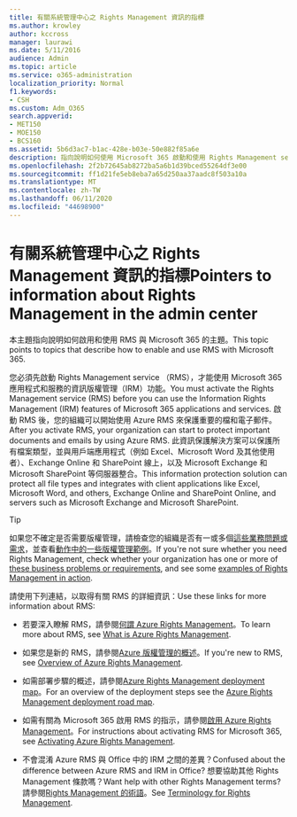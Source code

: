 ```yaml
---
title: 有關系統管理中心之 Rights Management 資訊的指標
ms.author: krowley
author: kccross
manager: laurawi
ms.date: 5/11/2016
audience: Admin
ms.topic: article
ms.service: o365-administration
localization_priority: Normal
f1.keywords:
- CSH
ms.custom: Adm_O365
search.appverid:
- MET150
- MOE150
- BCS160
ms.assetid: 5b6d3ac7-b1ac-428e-b03e-50e882f85a6e
description: 指向說明如何使用 Microsoft 365 啟動和使用 Rights Management service 的主題。
ms.openlocfilehash: 2f2b72645ab8272ba5a6b1d39bced55264df3e00
ms.sourcegitcommit: ff1d21fe5eb8eba7a65d250aa37aadc8f503a10a
ms.translationtype: MT
ms.contentlocale: zh-TW
ms.lasthandoff: 06/11/2020
ms.locfileid: "44698900"
---
```

# <a name="pointers-to-information-about-rights-management-in-the-admin-center"></a><span data-ttu-id="1a0e9-103">有關系統管理中心之 Rights Management 資訊的指標</span><span class="sxs-lookup"><span data-stu-id="1a0e9-103">Pointers to information about Rights Management in the admin center</span></span>

<span data-ttu-id="1a0e9-104">本主題指向說明如何啟用和使用 RMS 與 Microsoft 365 的主題。</span><span class="sxs-lookup"><span data-stu-id="1a0e9-104">This topic points to topics that describe how to enable and use RMS with Microsoft 365.</span></span>
  
<span data-ttu-id="1a0e9-105">您必須先啟動 Rights Management service （RMS），才能使用 Microsoft 365 應用程式和服務的資訊版權管理（IRM）功能。</span><span class="sxs-lookup"><span data-stu-id="1a0e9-105">You must activate the Rights Management service (RMS) before you can use the Information Rights Management (IRM) features of Microsoft 365 applications and services.</span></span> <span data-ttu-id="1a0e9-106">啟動 RMS 後，您的組織可以開始使用 Azure RMS 來保護重要的檔和電子郵件。</span><span class="sxs-lookup"><span data-stu-id="1a0e9-106">After you activate RMS, your organization can start to protect important documents and emails by using Azure RMS.</span></span> <span data-ttu-id="1a0e9-107">此資訊保護解決方案可以保護所有檔案類型，並與用戶端應用程式（例如 Excel、Microsoft Word 及其他使用者）、Exchange Online 和 SharePoint 線上，以及 Microsoft Exchange 和 Microsoft SharePoint 等伺服器整合。</span><span class="sxs-lookup"><span data-stu-id="1a0e9-107">This information protection solution can protect all file types and integrates with client applications like Excel, Microsoft Word, and others, Exchange Online and SharePoint Online, and servers such as Microsoft Exchange and Microsoft SharePoint.</span></span>
  
> [!TIP]
> <span data-ttu-id="1a0e9-108">如果您不確定是否需要版權管理，請檢查您的組織是否有一或多個[這些業務問題或需求](https://docs.microsoft.com/rights-management/understand-explore/azure-rms-problems-it-solves)，並查看[動作中的一些版權管理範例](https://docs.microsoft.com/rights-management/understand-explore/what-admins-users-see)。</span><span class="sxs-lookup"><span data-stu-id="1a0e9-108">If you're not sure whether you need Rights Management, check whether your organization has one or more of [these business problems or requirements](https://docs.microsoft.com/rights-management/understand-explore/azure-rms-problems-it-solves), and see some [examples of Rights Management in action](https://docs.microsoft.com/rights-management/understand-explore/what-admins-users-see).</span></span> 
  
<span data-ttu-id="1a0e9-109">請使用下列連結，以取得有關 RMS 的詳細資訊：</span><span class="sxs-lookup"><span data-stu-id="1a0e9-109">Use these links for more information about RMS:</span></span>
  
- <span data-ttu-id="1a0e9-110">若要深入瞭解 RMS，請參閱[何謂 Azure Rights Management](https://docs.microsoft.com/rights-management/understand-explore/what-is-azure-rms)。</span><span class="sxs-lookup"><span data-stu-id="1a0e9-110">To learn more about RMS, see [What is Azure Rights Management](https://docs.microsoft.com/rights-management/understand-explore/what-is-azure-rms).</span></span>

- <span data-ttu-id="1a0e9-111">如果您是新的 RMS，請參閱[Azure 版權管理的概述](https://docs.microsoft.com/rights-management/understand-explore/azure-rights-management)。</span><span class="sxs-lookup"><span data-stu-id="1a0e9-111">If you're new to RMS, see [Overview of Azure Rights Management](https://docs.microsoft.com/rights-management/understand-explore/azure-rights-management).</span></span>

- <span data-ttu-id="1a0e9-112">如需部署步驟的概述，請參閱[Azure Rights Management deployment map](https://docs.microsoft.com/rights-management/plan-design/deployment-roadmap)。</span><span class="sxs-lookup"><span data-stu-id="1a0e9-112">For an overview of the deployment steps see the [Azure Rights Management deployment road map](https://docs.microsoft.com/rights-management/plan-design/deployment-roadmap).</span></span>

- <span data-ttu-id="1a0e9-113">如需有關為 Microsoft 365 啟用 RMS 的指示，請參閱[啟用 Azure Rights Management](https://technet.microsoft.com/library/jj658941.aspx)。</span><span class="sxs-lookup"><span data-stu-id="1a0e9-113">For instructions about activating RMS for Microsoft 365, see [Activating Azure Rights Management](https://technet.microsoft.com/library/jj658941.aspx).</span></span>

- <span data-ttu-id="1a0e9-114">不會混淆 Azure RMS 與 Office 中的 IRM 之間的差異？</span><span class="sxs-lookup"><span data-stu-id="1a0e9-114">Confused about the difference between Azure RMS and IRM in Office?</span></span> <span data-ttu-id="1a0e9-115">想要協助其他 Rights Management 條款嗎？</span><span class="sxs-lookup"><span data-stu-id="1a0e9-115">Want help with other Rights Management terms?</span></span> <span data-ttu-id="1a0e9-116">請參閱[Rights Management 的術語](https://technet.microsoft.com/library/dn595132.aspx)。</span><span class="sxs-lookup"><span data-stu-id="1a0e9-116">See [Terminology for Rights Management](https://technet.microsoft.com/library/dn595132.aspx).</span></span>
